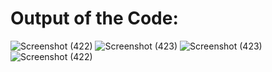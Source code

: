 # Output of the Code: 


![Screenshot (422)](https://github.com/user-attachments/assets/471dc1ce-3fd2-4133-9940-7bbb0d608a89)
![Screenshot (423)](https://github.com/user-attachments/assets/17005aec-bacd-4a9b-bc74-33b40d5590f8)
![Screenshot (423)](https://github.com/user-attachments/assets/a09ba2d9-52bd-49e9-9c87-6e4458bbee53)
![Screenshot (422)](https://github.com/user-attachments/assets/4a8357b4-ee31-46af-825e-8b9886bde820)
